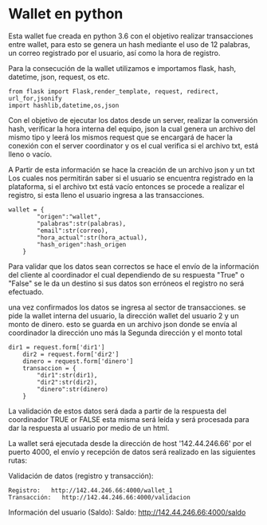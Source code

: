 # Wallet en python

Esta wallet fue creada en python 3.6 con el objetivo realizar transacciones entre wallet, para esto se genera un hash mediante el uso de 12 palabras, un correo registrado por el usuario, así como la hora de registro.

Para la consecución de la wallet utilizamos e importamos flask, hash, datetime, json, request, os etc.

	from flask import Flask,render_template, request, redirect, url_for,jsonify
	import hashlib,datetime,os,json


Con el objetivo de ejecutar los datos desde un server, realizar la conversión hash, verificar la hora interna del equipo, json la cual genera un archivo del mismo tipo y leerá los mismos request que se encargará de hacer la conexión con el server coordinator y os el cual verifica si el archivo txt, está lleno o vacío. 

A Partir de esta información se hace la creación de un archivo json y un txt
Los cuales nos permitirán saber si el usuario se encuentra registrado en la plataforma, si el archivo txt está vacío entonces se procede a realizar el registro, si esta lleno el usuario ingresa a las transacciones.


	wallet = {
            "origen":"wallet",
            "palabras":str(palabras),
            "email":str(correo),
            "hora_actual":str(hora_actual),
            "hash_origen":hash_origen
        }



Para validar que los datos sean correctos se hace el envío de la información del cliente al coordinador el cual dependiendo de su respuesta "True" o "False" se le da un destino si sus datos son erróneos el registro no será efectuado.

una vez confirmados los datos se ingresa al sector de transacciones. se pide la wallet interna del usuario, la dirección wallet del usuario 2 y un monto de dinero.
esto se guarda en un archivo json donde se envía al coordinador la dirección uno más la Segunda dirección y el monto total


	dir1 = request.form['dir1']
        dir2 = request.form['dir2']
        dinero = request.form['dinero']
        transaccion = {
            "dir1":str(dir1),
            "dir2":str(dir2),
            "dinero":str(dinero)
        }

La validación de estos datos será dada a partir de la respuesta del coordinador TRUE or FALSE esta misma será leída y será procesada para dar la respuesta al usuario por medio de un html.

La wallet será ejecutada desde la dirección de host '142.44.246.66' por el puerto 4000, el envío y recepción de datos será realizado en las siguientes rutas:

Validación de datos (registro y transacción):

	Registro:	http://142.44.246.66:4000/wallet_1
	Transacción:   http://142.44.246.66:4000/validacion
Información del usuario (Saldo):
	Saldo:  http://142.44.246.66:4000/saldo

